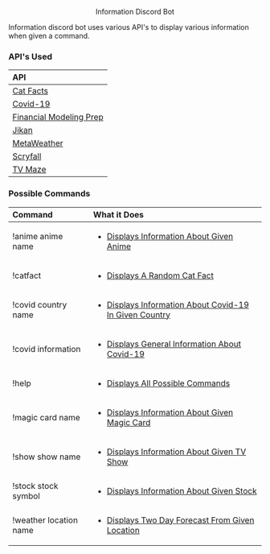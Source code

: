 <p align="center">
    Information Discord Bot
</p>

Information discord bot uses various API's to display various information when given a command.

### API's Used
| API       |
|:--------------|
| [Cat Facts](https://alexwohlbruck.github.io/cat-facts/) |
| [Covid-19](https://covid2019-api.herokuapp.com/)|
| [Financial Modeling Prep](https://financialmodelingprep.com/)|
| [Jikan](https://jikan.moe/) |
| [MetaWeather](https://www.metaweather.com/api/) |
| [Scryfall](https://scryfall.com/docs/api) |
| [TV Maze](https://www.tvmaze.com/api) |

### Possible Commands

| Command        | What it Does          |
|:--------------|:---------------------|
| !anime anime name | <ul><li>[Displays Information About Given Anime](https://drive.google.com/open?id=1ltRuEo3EPqD-ZIo1ot7I5W4hK4H8EYfq)</li></ul> |
| !catfact | <ul><li>[Displays A Random Cat Fact](https://drive.google.com/open?id=1ROXf4BPjuV4eIienPZdoX9A1_uoM_u0G)</li></ul> |
| !covid country name | <ul><li>[Displays Information About Covid-19 In Given Country](https://drive.google.com/open?id=1s6heM_dSe8oBLPN5nd4a-_XHJ-zt8uiA)</li></ul> |
| !covid information | <ul><li>[Displays General Information About Covid-19](https://drive.google.com/open?id=18SBB-ZWNd3ogdzNsqiINRYoOO2se0QVz)</li></ul> |
| !help | <ul><li>[Displays All Possible Commands](https://drive.google.com/open?id=1KFvCh-7iYiJCj-HQUTskr0y6Jed8kNJS)</li></ul> |
| !magic card name | <ul><li>[Displays Information About Given Magic Card](https://drive.google.com/open?id=18s0c8dpG0ZWzQ85qt2YFXJGSSdNeM7fE)</li></ul> |
| !show show name | <ul><li>[Displays Information About Given TV Show](https://drive.google.com/open?id=1nVZHvQ5uA2v3WlVTPZHGIgFJLdLe9qIe)</li></ul> |
| !stock stock symbol | <ul><li>[Displays Information About Given Stock](https://drive.google.com/open?id=1kvONrG9K5q97tEasvwCVzHPIUGl_vSs8)</li></ul> |
| !weather location name | <ul><li>[Displays Two Day Forecast From Given Location](https://drive.google.com/open?id=1A8DB341KJHoiaebGjkfFpE18vlRUXMur)</li></ul> |
